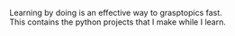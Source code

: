 Learning by doing is an effective way to grasptopics fast.<br>This contains the python projects that I make while I learn.